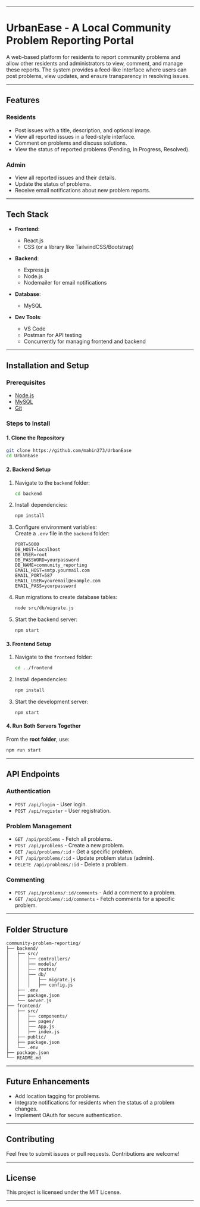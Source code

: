 
---

# UrbanEase - A Local Community Problem Reporting Portal

A web-based platform for residents to report community problems and allow other residents and administrators to view, comment, and manage these reports. The system provides a feed-like interface where users can post problems, view updates, and ensure transparency in resolving issues.

---

## Features

### Residents
- Post issues with a title, description, and optional image.
- View all reported issues in a feed-style interface.
- Comment on problems and discuss solutions.
- View the status of reported problems (Pending, In Progress, Resolved).

### Admin
- View all reported issues and their details.
- Update the status of problems.
- Receive email notifications about new problem reports.

---

## Tech Stack

- **Frontend**:  
  - React.js  
  - CSS (or a library like TailwindCSS/Bootstrap)  

- **Backend**:  
  - Express.js  
  - Node.js  
  - Nodemailer for email notifications  

- **Database**:  
  - MySQL  

- **Dev Tools**:  
  - VS Code  
  - Postman for API testing  
  - Concurrently for managing frontend and backend  

---

## Installation and Setup

### Prerequisites
- [Node.js](https://nodejs.org/)  
- [MySQL](https://dev.mysql.com/downloads/)  
- [Git](https://git-scm.com/)  

### Steps to Install

#### 1. Clone the Repository
```bash
git clone https://github.com/mahin273/UrbanEase
cd UrbanEase
```

#### 2. Backend Setup
1. Navigate to the `backend` folder:
   ```bash
   cd backend
   ```
2. Install dependencies:
   ```bash
   npm install
   ```
3. Configure environment variables:  
   Create a `.env` file in the `backend` folder:
   ```env
   PORT=5000
   DB_HOST=localhost
   DB_USER=root
   DB_PASSWORD=yourpassword
   DB_NAME=community_reporting
   EMAIL_HOST=smtp.yourmail.com
   EMAIL_PORT=587
   EMAIL_USER=youremail@example.com
   EMAIL_PASS=yourpassword
   ```
4. Run migrations to create database tables:
   ```bash
   node src/db/migrate.js
   ```
5. Start the backend server:
   ```bash
   npm start
   ```

#### 3. Frontend Setup
1. Navigate to the `frontend` folder:
   ```bash
   cd ../frontend
   ```
2. Install dependencies:
   ```bash
   npm install
   ```
3. Start the development server:
   ```bash
   npm start
   ```

#### 4. Run Both Servers Together
From the **root folder**, use:
```bash
npm run start
```

---

## API Endpoints

### Authentication
- `POST /api/login` - User login.
- `POST /api/register` - User registration.

### Problem Management
- `GET /api/problems` - Fetch all problems.
- `POST /api/problems` - Create a new problem.
- `GET /api/problems/:id` - Get a specific problem.
- `PUT /api/problems/:id` - Update problem status (admin).
- `DELETE /api/problems/:id` - Delete a problem.

### Commenting
- `POST /api/problems/:id/comments` - Add a comment to a problem.
- `GET /api/problems/:id/comments` - Fetch comments for a specific problem.

---

## Folder Structure

```plaintext
community-problem-reporting/
├── backend/
│   ├── src/
│   │   ├── controllers/
│   │   ├── models/
│   │   ├── routes/
│   │   ├── db/
│   │   │   ├── migrate.js
│   │   │   ├── config.js
│   ├── .env
│   ├── package.json
│   └── server.js
├── frontend/
│   ├── src/
│   │   ├── components/
│   │   ├── pages/
│   │   ├── App.js
│   │   ├── index.js
│   ├── public/
│   ├── package.json
│   └── .env
├── package.json
└── README.md
```

---

## Future Enhancements

- Add location tagging for problems.
- Integrate notifications for residents when the status of a problem changes.
- Implement OAuth for secure authentication.

---

## Contributing

Feel free to submit issues or pull requests. Contributions are welcome!

---

## License

This project is licensed under the MIT License.

---
